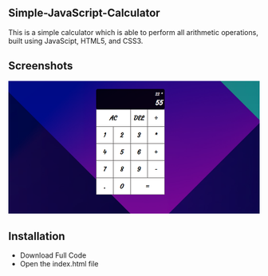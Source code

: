 
## Simple-JavaScript-Calculator


This is a simple calculator which is able to perform all arithmetic operations, built using JavaScipt, HTML5, and CSS3.
## Screenshots

![Screenshot](https://github.com/SwatejPatil/Simple-JavaScript-Calculator/blob/main/ss.PNG)
  
## Installation

* Download Full Code
* Open the index.html file
    